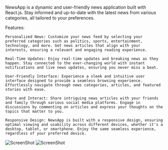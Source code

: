 NewsApp is a dynamic and user-friendly news application built with React.js. Stay informed and up-to-date with the latest news from various categories, all tailored to your preferences.

Features:

    Personalized News: Customize your news feed by selecting your preferred categories such as politics, sports, entertainment, technology, and more. Get news articles that align with your interests, ensuring a relevant and engaging reading experience.

    Real-Time Updates: Enjoy real-time updates and breaking news as they happen. Stay connected to the ever-changing world with instant notifications and live news updates, ensuring you never miss a beat.

    User-Friendly Interface: Experience a sleek and intuitive user interface designed to provide a seamless browsing experience. Effortlessly navigate through news categories, articles, and featured stories with ease.

    Share and Interact: Share intriguing news articles with your friends and family through various social media platforms. Engage in discussions by commenting on articles and express your thoughts on the topics that matter to you.

    Responsive Design: NewsApp is built with a responsive design, ensuring optimal viewing and usability across different devices, whether it's a desktop, tablet, or smartphone. Enjoy the same seamless experience, regardless of your preferred device.
    
![ScreenShot](/images/image5)
![ScreenShot](/images/image6)
